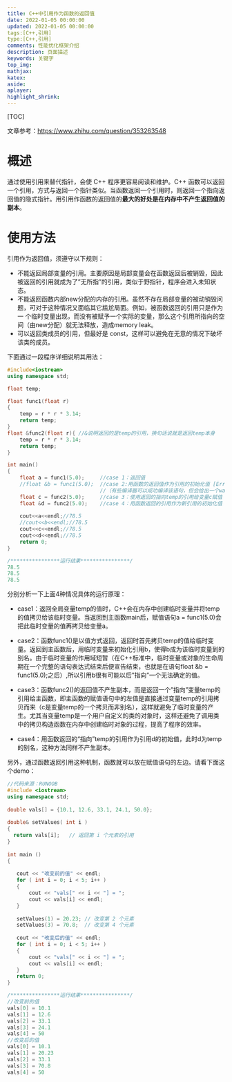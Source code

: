 ```yaml
---
title: C++中引用作为函数的返回值
date: 2022-01-05 00:00:00
updated: 2022-01-05 00:00:00
tags:[C++,引用]
type:[C++,引用]
comments: 性能优化框架介绍
description: 页面描述
keywords: 关键字
top_img:
mathjax:
katex:
aside:
aplayer:
highlight_shrink:
---
```


[TOC]

文章参考：https://www.zhihu.com/question/353263548

# 概述

通过使用引用来替代指针，会使 C++ 程序更容易阅读和维护。C++ 函数可以返回一个引用，方式与返回一个指针类似。当函数返回一个引用时，则返回一个指向返回值的隐式指针。用引用作函数的返回值的**最大的好处是在内存中不产生返回值的副本**。



# 使用方法

引用作为返回值，须遵守以下规则：

- 不能返回局部变量的引用。主要原因是局部变量会在函数返回后被销毁，因此被返回的引用就成为了”无所指”的引用，类似于野指针，程序会进入未知状态。
- 不能返回函数内部new分配的内存的引用。虽然不存在局部变量的被动销毁问题，可对于这种情况又面临其它尴尬局面。例如，被函数返回的引用只是作为一 个临时变量出现，而没有被赋予一个实际的变量，那么这个引用所指向的空间（由new分配）就无法释放，造成memory leak。
- 可以返回类成员的引用，但最好是 const，这样可以避免在无意的情况下破坏该类的成员。



下面通过一段程序详细说明其用法：

```c++
#include<iostream>
using namespace std;

float temp;

float func1(float r)
{
    temp = r * r * 3.14;
    return temp;
}
float &func2(float r){ //&说明返回的是temp的引用，换句话说就是返回temp本身
    temp = r * r * 3.14;
    return temp;
}

int main()
{
    float a = func1(5.0);     //case 1：返回值
    //float &b = func1(5.0);  //case 2:用函数的返回值作为引用的初始化值 [Error] invalid initialization of non-const reference of type 'float&' from an rvalue of type 'float'
                              //（有些编译器可以成功编译该语句，但会给出一个warning）
    float c = func2(5.0);     //case 3：使用返回的指向temp的引用给变量c赋值
    float &d = func2(5.0);    //case 4：用函数返回的引用作为新引用的初始化值
    
    cout<<a<<endl;//78.5
    //cout<<b<<endl;//78.5
    cout<<c<<endl;//78.5
    cout<<d<<endl;//78.5
    return 0;
}

/****************运行结果****************/
78.5
78.5
78.5
```



分别分析一下上面4种情况具体的运行原理：

- case1：返回全局变量temp的值时，C++会在内存中创建临时变量并将temp的值拷贝给该临时变量。当返回到主函数main后，赋值语句a = func1(5.0)会把此临时变量的值再拷贝给变量a。

- case2：函数func1()是以值方式返回，返回时首先拷贝temp的值给临时变量。返回到主函数后，用临时变量来初始化引用b，使得b成为该临时变量到的别名。由于临时变量的作用域短暂（在C++标准中，临时变量或对象的生命周期在一个完整的语句表达式结束后便宣告结束，也就是在语句float &b = func1(5.0);之后）,所以引用b很有可能以后”指向”一个无法确定的值。

- case3：函数func2()的返回值不产生副本，而是返回一个”指向”变量temp的引用给主函数，即主函数的赋值语句中的左值是直接通过变量temp的引用拷贝而来（c是变量temp的一个拷贝而非别名），这样就避免了临时变量的产生。尤其当变量temp是一个用户自定义的类的对象时，这样还避免了调用类中的拷贝构造函数在内存中创建临时对象的过程，提高了程序的效率。

- case4：用函数返回的“指向”temp的引用作为引用d的初始值，此时d为temp的别名，这种方法同样不产生副本。

另外，通过函数返回引用这种机制，函数就可以放在赋值语句的左边。请看下面这个demo：

```c++
//代码来源：RUNOOB
#include <iostream>
using namespace std;
 
double vals[] = {10.1, 12.6, 33.1, 24.1, 50.0};
 
double& setValues( int i )
{
  return vals[i];   // 返回第 i 个元素的引用
}
 
int main ()
{
 
   cout << "改变前的值" << endl;
   for ( int i = 0; i < 5; i++ )
   {
       cout << "vals[" << i << "] = ";
       cout << vals[i] << endl;
   }
 
   setValues(1) = 20.23; // 改变第 2 个元素
   setValues(3) = 70.8;  // 改变第 4 个元素
 
   cout << "改变后的值" << endl;
   for ( int i = 0; i < 5; i++ )
   {
       cout << "vals[" << i << "] = ";
       cout << vals[i] << endl;
   }
   return 0;
}

/****************运行结果****************/
//改变前的值
vals[0] = 10.1
vals[1] = 12.6
vals[2] = 33.1
vals[3] = 24.1
vals[4] = 50
//改变后的值
vals[0] = 10.1
vals[1] = 20.23
vals[2] = 33.1
vals[3] = 70.8
vals[4] = 50
```

